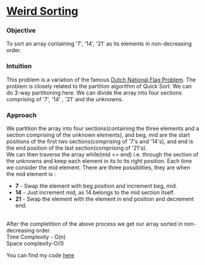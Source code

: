 # [Weird Sorting](https://github.com/dscnsec/DSC-NSEC-Algorithms/blob/master/1.%20Array/weird_sorting/weird_sorting.md)

### Objective

To sort an array containing '7', '14', '21' as its elements in non-decreasing order.
 
### Intuition

This problem is a variation of the famous [Dutch National Flag Problem](http://users.monash.edu/~lloyd/tildeAlgDS/Sort/Flag/). The problem is closely related to the partition 
algorithm of Quick Sort. We can do 3-way partitioning here. We can divide the array into four sections comprising of '7', '14' , '21' and the unknowns. 
  

### Approach
 
We partition the array into four sections(containing the three elements and a section comprising of the unknown elements), and beg, mid are the start positions of the first two sections(comprising of '7's and '14's), and end is the end position of the last section(comprising of '21's).<br>
We can then traverse the array while(mid <= end) i.e. through the section of the unknowns and keep each element in its to its right position. Each time we consider the mid element. 
There are three possiblities, they are when the mid element is :

<ul>
<li> <strong>7</strong> - Swap the element with beg position and increment beg, mid.</li>
<li> <strong>14</strong> - Just increment mid, as 14 belongs to the mid section itself.</li>
<li> <strong>21</strong> - Swap the element with the element in end position and decrement end.</li>
</ul>
<br>
After the completition of the above process we get our array sorted in non-decreasing order.<br>
Time Complexity - O(n)<br>
Space complexity-O(1)<br>

You can find my code [here](https://github.com/dscnsec/DSC-NSEC-Algorithms/blob/master/1.%20Array/weird_sorting/wierd_sorting_harikrishnan.cpp)<br>

